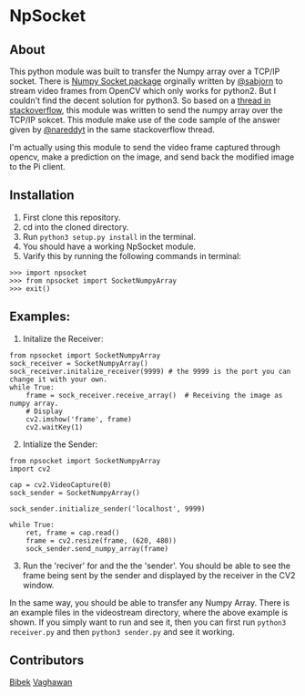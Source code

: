 # NpSocket
## About
This python module was built to transfer the Numpy array over a TCP/IP socket. There is [Numpy Socket package](https://github.com/sabjorn/NumpySocket)
orginally written by [@sabjorn](https://github.com/sabjorn/) to stream video frames from OpenCV  which only works for python2. But I couldn't find the decent solution for python3. So based on a [thread in stackoverflow](https://stackoverflow.com/questions/30988033/sending-live-video-frame-over-network-in-python-opencv), this module was written to send the numpy array over the TCP/IP sokcet. This module make use of the code sample of the answer given by [@nareddyt](https://stackoverflow.com/users/4402434/nareddyt) in the same stackoverflow thread. 

I'm actually using this module to send the video frame captured through opencv, make a prediction on the image, and send
back the modified image to the Pi client.

## Installation 
1. First clone this repository. 
2. cd into the cloned directory. 
3. Run `python3 setup.py install` in the terminal. 
4. You should have a working NpSocket module. 
5. Varify this by running the following commands in terminal: 
```
>>> import npsocket
>>> from npsocket import SocketNumpyArray
>>> exit() 

```
## Examples:
1. Initalize the Receiver: 
```
from npsocket import SocketNumpyArray
sock_receiver = SocketNumpyArray()
sock_receiver.initalize_receiver(9999) # the 9999 is the port you can change it with your own. 
while True:
    frame = sock_receiver.receive_array()  # Receiving the image as numpy array. 
    # Display
    cv2.imshow('frame', frame)
    cv2.waitKey(1)
```
2. Intialize the Sender: 
```
from npsocket import SocketNumpyArray
import cv2

cap = cv2.VideoCapture(0)
sock_sender = SocketNumpyArray()

sock_sender.initialize_sender('localhost', 9999)

while True:
    ret, frame = cap.read()
    frame = cv2.resize(frame, (620, 480))
    sock_sender.send_numpy_array(frame)
```
3. Run the 'reciver' for and the the 'sender'. You should be able to see the frame being sent by the sender and displayed by the receiver in the CV2 window. 

In the same way, you should be able to transfer any Numpy Array. There is an example files in the videostream directory, where the above example is shown. If you simply want to run and see it, then you can first run `python3 receiver.py` and then `python3 sender.py` and see it working. 

## Contributors
[Bibek](https://github.com/bbkchdhry)
[Vaghawan](https://github.com/vaghawan)

